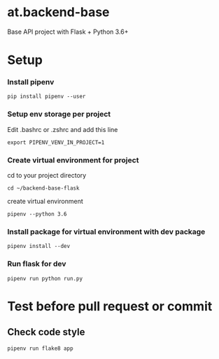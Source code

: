 # at.backend-base
Base API project with Flask + Python 3.6+


# Setup
### Install pipenv
`pip install pipenv --user`

### Setup env storage per project
Edit .bashrc or .zshrc and add this line

`export PIPENV_VENV_IN_PROJECT=1`

### Create virtual environment for project
cd to your project directory

`cd ~/backend-base-flask`

create virtual environment

`pipenv --python 3.6`

### Install package for virtual environment with dev package
`pipenv install --dev`

### Run flask for dev
`pipenv run python run.py`

# Test before pull request or commit

## Check code style
`pipenv run flake8 app` 
